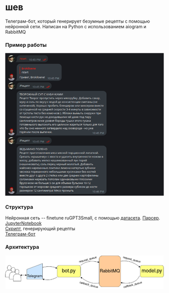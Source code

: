 # шев
Телеграм-бот, который генерирует безумные рецепты с помощью нейронной сети. Написан на Python с использованием aiogram и RabbitMQ  

### Пример работы
![alt text](/example.png)

### Структура
Нейронная сеть -- finetune ruGPT3Small, с помощью [датасета](/dataset/recipes.txt). [Парсер](/train/parser2.py). [JupyterNotebook](/train/notebook.ipynb)  
[Скрипт](/model/model.py), генерирующий рецепты  
[Телеграм-бот](/tgbot/bot.py)  

### Архитектура
![alt text](/Diagram.jpg)
